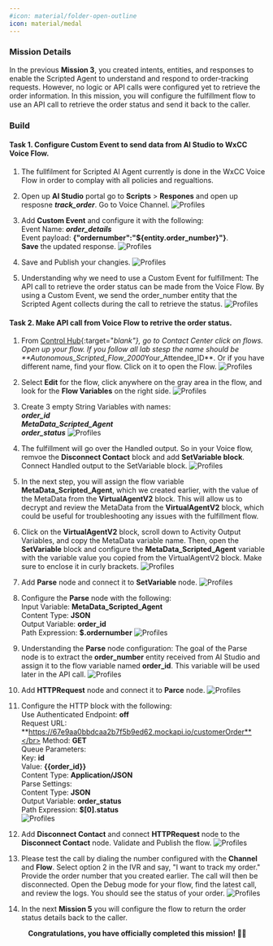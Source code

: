 ```yaml
---
#icon: material/folder-open-outline
icon: material/medal
---
```


### Mission Details

In the previous **Mission 3**, you created intents, entities, and responses to enable the Scripted Agent to understand and respond to order-tracking requests. However, no logic or API calls were configured yet to retrieve the order information. In this mission, you will configure the fulfillment flow to use an API call to retrieve the order status and send it back to the caller.

### Build

#### Task 1. Configure Custom Event to send data from AI Studio to WxCC Voice Flow. 

1. The fullfilment for Scripted AI Agent currently is done in the WxCC Voice Flow in order to complay with all policies and regualtions.

2. Open up **AI Studio** portal go to **Scripts** > **Respones** and open up resposne ***track_order***<span class="copy-static" title="Click to copy!" data-copy-text="track_order"><span class="copy"></span></span>. Go to Voice Channel. 
    ![Profiles](../graphics/Lab1_AI_Agent/6.38.gif) 

3. Add **Custom Event** and configure it with the following: </br>
Event Name: ***order_details***<span class="copy-static" title="Click to copy!" data-copy-text="order_details"><span class="copy"></span></span></br>
Event payload: **{"ordernumber":"${entity.order_number}"}**.</br>
**Save** the updated response. 
    ![Profiles](../graphics/Lab1_AI_Agent/6.39.gif) 

4. Save and Publish your changies. 
    ![Profiles](../graphics/Lab1_AI_Agent/6.54.png) 

4. Understanding why we need to use a Custom Event for fulfillment: The API call to retrieve the order status can be made from the Voice Flow. By using a Custom Event, we send the order_number entity that the Scripted Agent collects during the call to retrieve the status.
    ![Profiles](../graphics/Lab1_AI_Agent/6.40.png) 


#### Task 2. Make API call from Voice Flow to retrive the order status. 

1. From [Control Hub](https://admin.webex.com){:target="_blank"}, go to Contact Center click on flows. Open up your flow. If you follow all lab stesp the name should be **<span class="attendee-id-container">Autonomous_Scripted_Flow_2000_<span class="attendee-id-placeholder" data-prefix="Autonomous_Scripted_Flow_2000_">Your_Attendee_ID</span><span class="copy" title="Click to copy!"></span></span>**. Or if you have different name, find your flow. Click on it to open the Flow. 
    ![Profiles](../graphics/Lab1_AI_Agent/6.41.gif) 

2. Select **Edit** for the flow, click anywhere on the gray area in the flow, and look for the **Flow Variables** on the right side.
    ![Profiles](../graphics/Lab1_AI_Agent/6.42.gif) 

3. Create 3 empty String Variables with names:</br>
***order_id***<span class="copy-static" title="Click to copy!" data-copy-text="order_id"><span class="copy"></span></span></br>
***MetaData_Scripted_Agent***<span class="copy-static" title="Click to copy!" data-copy-text="MetaData_Scripted_Agent"><span class="copy"></span></span></br>
***order_status***<span class="copy-static" title="Click to copy!" data-copy-text="order_status"><span class="copy"></span></span>
    ![Profiles](../graphics/Lab1_AI_Agent/6.43.gif) 

4. The fulfillment will go over the Handled output. So in your Voice flow, remvoe the **Disconnect Contact** block and add **SetVariable block**. Connect Handled output to the SetVariable block. 
    ![Profiles](../graphics/Lab1_AI_Agent/6.46.gif) 

5. In the next step, you will assign the flow variable **MetaData_Scripted_Agent**, which we created earlier, with the value of the MetaData from the **VirtualAgentV2** block. This will allow us to decrypt and review the MetaData from the **VirtualAgentV2** block, which could be useful for troubleshooting any issues with the fulfillment flow.</br>

6. Click on the **VirtualAgentV2** block, scroll down to Activity Output Variables, and copy the MetaData variable name. Then, open the **SetVariable** block and configure the **MetaData_Scripted_Agent** variable with the variable value you copied from the VirtualAgentV2 block. Make sure to enclose it in curly brackets.
    ![Profiles](../graphics/Lab1_AI_Agent/6.47.gif) 

7. Add **Parse** node and connect it to **SetVariable** node. 
    ![Profiles](../graphics/Lab1_AI_Agent/6.48.gif) 

8. Configure the **Parse** node with the following:</br>
Input Variable: **MetaData_Scripted_Agent**</br>
Content Type: **JSON**</br>
Output Variable: **order_id** </br>
Path Expression: **$.ordernumber**
    ![Profiles](../graphics/Lab1_AI_Agent/6.49.gif) 

9. Understanding the **Parse** node configuration: The goal of the Parse node is to extract the **order_number** entity received from AI Studio and assign it to the flow variable named **order_id**. This variable will be used later in the API call.
    ![Profiles](../graphics/Lab1_AI_Agent/6.50.png) 

10. Add **HTTPRequest** node and connect it to **Parce** node. 
    ![Profiles](../graphics/Lab1_AI_Agent/6.51.gif)

11. Configure the HTTP block with the following:</br>
Use Authenticated Endpoint: **off**</br>
Request URL: **https://67e9aa0bbdcaa2b7f5b9ed62.mockapi.io/customerOrder**</br>
Method: **GET**</br>
Queue Parameters: </br>
Key: **id**</br>
Value: **{{order_id}}**</br>
Content Type: **Application/JSON**</br>
Parse Settings:</br>
Content Type: **JSON**</br>
Output Variable: **order_status**</br>
Path Expression: **$[0].status**</br>
    ![Profiles](../graphics/Lab1_AI_Agent/6.52.gif)

12. Add **Disconnect Contact** and connect **HTTPRequest** node to the **Disconnect Contact** node. Validate and Publish the flow. 
    ![Profiles](../graphics/Lab1_AI_Agent/6.53.gif)

13. Please test the call by dialing the number configured with the **Channel** and **Flow**. Select option 2 in the IVR and say, "I want to track my order." Provide the order number that you created earlier. The call will then be disconnected. Open the Debug mode for your flow, find the latest call, and review the logs. You should see the status of your order.
    ![Profiles](../graphics/Lab1_AI_Agent/6.55.gif)

14. In the next **Mission 5** you will configure the flow to return the order status details back to the caller. 

<p style="text-align:center"><strong>Congratulations, you have officially completed this mission! 🎉🎉 </strong></p>